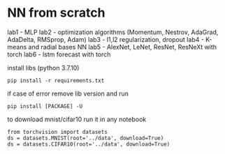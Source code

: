 # NN from scratch

lab1 - MLP
lab2 - optimization algorithms (Momentum, Nestrov, AdaGrad, AdaDelta, RMSprop, Adam)
lab3 - l1,l2 regularization, dropout
lab4 - K-means and radial bases NN
lab5 - AlexNet, LeNet, ResNet, ResNeXt with torch
lab6 - lstm forecast with torch

install libs (python 3.7.10)

```
pip install -r requirements.txt
```
if case of error remove lib version and run

```
pip install [PACKAGE] -U
```


to download mnist/cifar10 run it in any notebook

```
from torchvision import datasets
ds = datasets.MNIST(root='../data', download=True)
ds = datasets.CIFAR10(root='../data', download=True)
```
